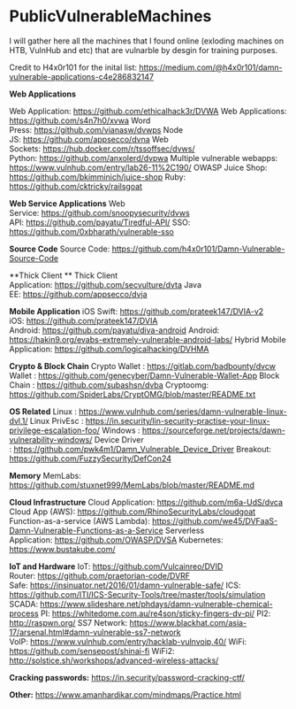 # PublicVulnerableMachines
I will gather here all the machines that I found online (exloding machines on HTB, VulnHub and etc) that are vulnarble by desgin for training purposes.

Credit to H4x0r101 for the inital list: https://medium.com/@h4x0r101/damn-vulnerable-applications-c4e286832147

**Web Applications**

Web Application: https://github.com/ethicalhack3r/DVWA 
Web Applications: https://github.com/s4n7h0/xvwa 
Word Press: https://github.com/vianasw/dvwps 
Node JS: https://github.com/appsecco/dvna 
Web Sockets: https://hub.docker.com/r/tssoffsec/dvws/ 
Python: https://github.com/anxolerd/dvpwa 
Multiple vulnerable webapps: https://www.vulnhub.com/entry/lab26-11%2C190/
OWASP Juice Shop: https://github.com/bkimminich/juice-shop
Ruby: https://github.com/cktricky/railsgoat

**Web Service Applications**
Web Service: https://github.com/snoopysecurity/dvws 
API: https://github.com/payatu/Tiredful-API/ 
SSO: https://github.com/0xbharath/vulnerable-sso
 
**Source Code**
Source Code: https://github.com/h4x0r101/Damn-Vulnerable-Source-Code 
 
**Thick Client **
Thick Client Application: https://github.com/secvulture/dvta 
Java EE: https://github.com/appsecco/dvja 
 
**Mobile Application**
iOS Swift: https://github.com/prateek147/DVIA-v2 
iOS: https://github.com/prateek147/DVIA 
Android: https://github.com/payatu/diva-android 
Android: https://hakin9.org/evabs-extremely-vulnerable-android-labs/ 
Hybrid Mobile Application: https://github.com/logicalhacking/DVHMA 
 
**Crypto & Block Chain**
Crypto Wallet : https://gitlab.com/badbounty/dvcw 
Wallet : https://github.com/genecyber/Damn-Vulnerable-Wallet-App 
Block Chain : https://github.com/subashsn/dvba 
Cryptoomg: https://github.com/SpiderLabs/CryptOMG/blob/master/README.txt 
 
**OS Related**
Linux : https://www.vulnhub.com/series/damn-vulnerable-linux-dvl,1/ 
Linux PrivEsc : https://in.security/lin-security-practise-your-linux-privilege-escalation-foo/
Windows : https://sourceforge.net/projects/dawn-vulnerability-windows/ 
Device Driver : https://github.com/pwk4m1/Damn_Vulnerable_Device_Driver 
Breakout: https://github.com/FuzzySecurity/DefCon24 
 

**Memory**
MemLabs: https://github.com/stuxnet999/MemLabs/blob/master/README.md

**Cloud Infrastructure**
Cloud Application: https://github.com/m6a-UdS/dvca 
Cloud App (AWS): https://github.com/RhinoSecurityLabs/cloudgoat 
Function-as-a-service (AWS Lambda): https://github.com/we45/DVFaaS-Damn-Vulnerable-Functions-as-a-Service 
Serverless Application: https://github.com/OWASP/DVSA 
Kubernetes: https://www.bustakube.com/  
 
**IoT and Hardware**
IoT: https://github.com/Vulcainreo/DVID 
Router: https://github.com/praetorian-code/DVRF 
Safe: https://insinuator.net/2016/01/damn-vulnerable-safe/ 
ICS: https://github.com/ITI/ICS-Security-Tools/tree/master/tools/simulation 
SCADA: https://www.slideshare.net/phdays/damn-vulnerable-chemical-process 
PI: https://whitedome.com.au/re4son/sticky-fingers-dv-pi/ 
PI2: http://raspwn.org/ 
SS7 Network: https://www.blackhat.com/asia-17/arsenal.html#damn-vulnerable-ss7-network 
VoIP: https://www.vulnhub.com/entry/hacklab-vulnvoip,40/ 
WiFi: https://github.com/sensepost/shinai-fi 
WiFi2: http://solstice.sh/workshops/advanced-wireless-attacks/

**Cracking passwords:**
https://in.security/password-cracking-ctf/

**Other:**
https://www.amanhardikar.com/mindmaps/Practice.html 

